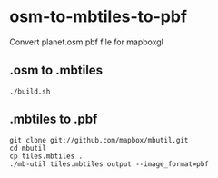 # osm-to-mbtiles-to-pbf
Convert planet.osm.pbf file for mapboxgl

## .osm to .mbtiles
```shell
./build.sh
```

## .mbtiles to .pbf
```shell
git clone git://github.com/mapbox/mbutil.git
cd mbutil
cp tiles.mbtiles .
./mb-util tiles.mbtiles output --image_format=pbf
```
